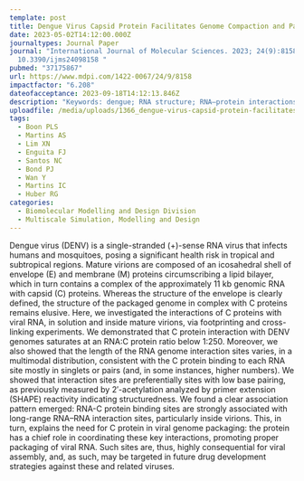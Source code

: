 ```yaml
---
template: post
title: Dengue Virus Capsid Protein Facilitates Genome Compaction and Packaging
date: 2023-05-02T14:12:00.000Z
journaltypes: Journal Paper
journal: "International Journal of Molecular Sciences. 2023; 24(9):8158, doi:
  10.3390/ijms24098158 "
pubmed: "37175867"
url: https://www.mdpi.com/1422-0067/24/9/8158
impactfactor: "6.208"
dateofacceptance: 2023-09-18T14:12:13.846Z
description: "Keywords: dengue; RNA structure; RNA–protein interactions; virus packaging"
uploadfile: /media/uploads/1366_dengue-virus-capsid-protein-facilitates.pdf
tags:
  - Boon PLS
  - Martins AS
  - Lim XN
  - Enguita FJ
  - Santos NC
  - Bond PJ
  - Wan Y
  - Martins IC
  - Huber RG
categories:
  - Biomolecular Modelling and Design Division
  - Multiscale Simulation, Modelling and Design
---
```

<!--StartFragment-->

Dengue virus (DENV) is a single-stranded (+)-sense RNA virus that infects humans and mosquitoes, posing a significant health risk in tropical and subtropical regions. Mature virions are composed of an icosahedral shell of envelope (E) and membrane (M) proteins circumscribing a lipid bilayer, which in turn contains a complex of the approximately 11 kb genomic RNA with capsid (C) proteins. Whereas the structure of the envelope is clearly defined, the structure of the packaged genome in complex with C proteins remains elusive. Here, we investigated the interactions of C proteins with viral RNA, in solution and inside mature virions, via footprinting and cross-linking experiments. We demonstrated that C protein interaction with DENV genomes saturates at an RNA:C protein ratio below 1:250. Moreover, we also showed that the length of the RNA genome interaction sites varies, in a multimodal distribution, consistent with the C protein binding to each RNA site mostly in singlets or pairs (and, in some instances, higher numbers). We showed that interaction sites are preferentially sites with low base pairing, as previously measured by 2′-acetylation analyzed by primer extension (SHAPE) reactivity indicating structuredness. We found a clear association pattern emerged: RNA-C protein binding sites are strongly associated with long-range RNA–RNA interaction sites, particularly inside virions. This, in turn, explains the need for C protein in viral genome packaging: the protein has a chief role in coordinating these key interactions, promoting proper packaging of viral RNA. Such sites are, thus, highly consequential for viral assembly, and, as such, may be targeted in future drug development strategies against these and related viruses.

<!--EndFragment-->